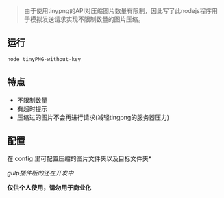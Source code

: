 > 由于使用tinypng的API对压缩图片数量有限制，因此写了此nodejs程序用于模拟发送请求实现不限制数量的图片压缩。

## 运行


```Javascript
node tinyPNG-without-key
```

## 特点

- 不限制数量
- 有超时提示
- 压缩过的图片不会再进行请求(减轻tingpng的服务器压力)

## 配置

在 config 里可配置压缩的图片文件夹以及目标文件夹*


*gulp插件版的还在开发中*

**仅供个人使用，请勿用于商业化**
